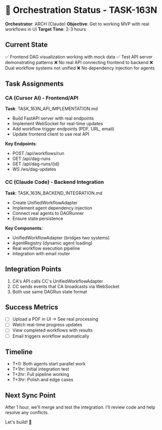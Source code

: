 # 🎯 Orchestration Status - TASK-163N

**Orchestrator**: ARCH (Claude)
**Objective**: Get to working MVP with real workflows in UI
**Target Time**: 2-3 hours

## Current State
✅ Frontend DAG visualization working with mock data
✅ Test API server demonstrating patterns
❌ No real API connecting frontend to backend
❌ Dual workflow systems not unified
❌ No dependency injection for agents

## Task Assignments

### CA (Cursor AI) - Frontend/API
**Task**: TASK_163N_API_IMPLEMENTATION.md
- Build FastAPI server with real endpoints
- Implement WebSocket for real-time updates
- Add workflow trigger endpoints (PDF, URL, email)
- Update frontend client to use real API

**Key Endpoints**:
- POST /api/workflows/run
- GET /api/dag-runs
- GET /api/dag-runs/{id}
- WS /ws/dag-updates

### CC (Claude Code) - Backend Integration  
**Task**: TASK_163N_BACKEND_INTEGRATION.md
- Create UnifiedWorkflowAdapter
- Implement agent dependency injection
- Connect real agents to DAGRunner
- Ensure state persistence

**Key Components**:
- UnifiedWorkflowAdapter (bridges two systems)
- AgentRegistry (dynamic agent loading)
- Real workflow execution pipeline
- Integration with email router

## Integration Points
1. CA's API calls CC's UnifiedWorkflowAdapter
2. CC sends events that CA broadcasts via WebSocket
3. Both use same DAGRun state format

## Success Metrics
- [ ] Upload a PDF in UI → See real processing
- [ ] Watch real-time progress updates
- [ ] View completed workflows with results
- [ ] Email triggers workflow automatically

## Timeline
- T+0: Both agents start parallel work
- T+1hr: Initial integration test
- T+2hr: Full pipeline working
- T+3hr: Polish and edge cases

## Next Sync Point
After 1 hour, we'll merge and test the integration. I'll review code and help resolve any conflicts.

Let's build! 🚀